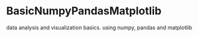# BasicNumpyPandasMatplotlib
data analysis and visualization basics. using numpy, pandas and matplotlib
